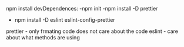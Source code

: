 npm install devDependences:
-npm init
-npm install -D prettier

- npm install -D eslint eslint-config-prettier

prettier - only frmating code does not care about the code
eslint - care about what methods are using
